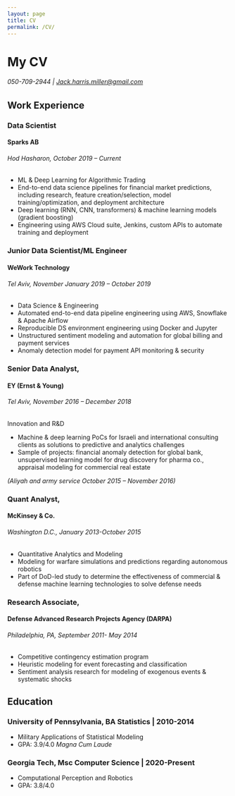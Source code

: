 ```yaml
---
layout: page
title: CV
permalink: /CV/
---
```


**My CV**
======
###### 050-709-2944 | Jack.harris.miller@gmail.com

## **Work Experience**

### Data Scientist
#### **Sparks AB**
###### Hod Hasharon, October 2019 – Current
- ML & Deep Learning for Algorithmic Trading
- End-to-end data science pipelines for financial market predictions, including research, feature creation/selection, model training/optimization, and deployment architecture
- Deep learning (RNN, CNN, transformers) & machine learning models (gradient boosting)
- Engineering using AWS Cloud suite, Jenkins, custom APIs to automate training and deployment

### Junior Data Scientist/ML Engineer
#### **WeWork Technology**
###### Tel Aviv, November January 2019 – October 2019
- Data Science & Engineering
- Automated end-to-end data pipeline engineering using AWS, Snowflake & Apache Airflow
- Reproducible DS environment engineering using Docker and Jupyter
- Unstructured sentiment modeling and automation for global billing and payment services
- Anomaly detection model for payment API monitoring & security

### Senior Data Analyst, 
#### **EY (Ernst & Young)**
###### Tel Aviv, November 2016 – December 2018
Innovation and R&D
- Machine & deep learning PoCs for Israeli and international consulting clients as solutions to predictive and analytics challenges
- Sample of projects: financial anomaly detection for global bank, unsupervised learning model for drug discovery for pharma co., appraisal modeling for commercial real estate

*(Aliyah and army service October 2015 – November 2016)*

### Quant Analyst, 
#### **McKinsey & Co.**
###### Washington D.C., January 2013-October 2015
- Quantitative Analytics and Modeling
- Modeling for warfare simulations and predictions regarding autonomous robotics
- Part of DoD-led study to determine the effectiveness of commercial & defense machine learning technologies to solve defense needs

### Research Associate,
#### **Defense Advanced Research Projects Agency (DARPA)**
###### Philadelphia, PA, September 2011- May 2014
- Competitive contingency estimation program
- Heuristic modeling for event forecasting and classification
- Sentiment analysis research for modeling of exogenous events & systematic shocks

## **Education**

### **University of Pennsylvania**, BA Statistics | 2010-2014
- Military Applications of Statistical Modeling
- GPA: 3.9/4.0 *Magna Cum Laude*

### **Georgia Tech**, Msc Computer Science | 2020-Present
- Computational Perception and Robotics
- GPA: 3.8/4.0
